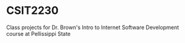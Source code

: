 CSIT2230
========

Class projects for Dr. Brown's Intro to Internet Software Development course at Pellissippi State
